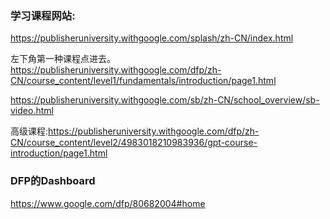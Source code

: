 ### 学习课程网站:

<https://publisheruniversity.withgoogle.com/splash/zh-CN/index.html>

左下角第一种课程点进去。
<https://publisheruniversity.withgoogle.com/dfp/zh-CN/course_content/level1/fundamentals/introduction/page1.html>

<https://publisheruniversity.withgoogle.com/sb/zh-CN/school_overview/sb-video.html>

高级课程:<https://publisheruniversity.withgoogle.com/dfp/zh-CN/course_content/level2/4983018210983936/gpt-course-introduction/page1.html>

### DFP的Dashboard
<https://www.google.com/dfp/80682004#home>


